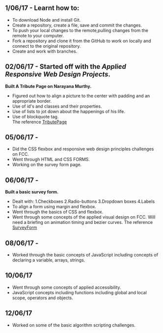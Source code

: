 ## 1/06/17 - Learnt how to:
 * To download Node and install Git.
 * Create a repository, create a file, save and commit the changes. 
 * To push your local changes to the remote,pulling changes from the remote to your computer.
 * Fork a repository and clone it from the GitHub to work on locally and connect to the original repository.
 * Create and work with branches.


## 02/06/17 - Started off with the *Applied Responsive Web Design Projects*.
  **Built A Tribute Page on Narayana Murthy.**
   * Figured out how to align a picture to the center with padding and an appropriate border.
   * Use of id's and classes and their properties.
   * Use of lists to jot down about the happenings of his life.
   * Use of blockquote tag.  
   The reference [TributePage](https://codepen.io/nyha_15/pen/ZyzVGX)
   
## 05/06/17 - 
  * Did the CSS flexbox and responsive web design principles challenges on FCC.
  * Went through HTML and CSS FORMS.
  *  Working on the survey form page.


## 06/06/17 - 
  **Built a basic survey form.**
   * Dealt with:
      1.Checkboxes 2.Radio-buttons 3.Dropdown boxes 4.Labels
   * To align a form using margin and flexbox.
   * Went through the basics of CSS and flexbox.
   * Went through some concepts of the applied visual design on FCC. Will need a briefing on animation timing and bezier curves.
   The reference [SurveyForm](https://codepen.io/nyha_15/full/vZYWBe)


## 08/06/17 -
  * Worked through the basic concepts of JavaScript including concepts of declaring a variable, arrays, strings.


## 10/06/17
 * Went through some concepts of applied accessibility.
 * JavaScript concepts including functions including global and local scope, operators and objects.


## 12/06/17
  * Worked on some of the basic algorithm scripting challenges.  
